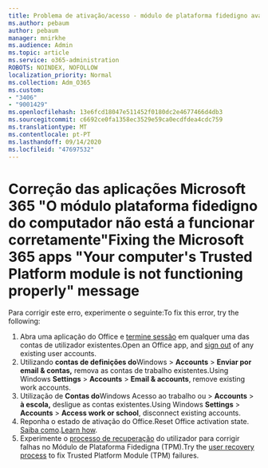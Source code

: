 ```yaml
---
title: Problema de ativação/acesso - módulo de plataforma fidedigno avariado
ms.author: pebaum
author: pebaum
manager: mnirkhe
ms.audience: Admin
ms.topic: article
ms.service: o365-administration
ROBOTS: NOINDEX, NOFOLLOW
localization_priority: Normal
ms.collection: Adm_O365
ms.custom:
- "3406"
- "9001429"
ms.openlocfilehash: 13e6fcd18047e511452f0180dc2e4677466d4db3
ms.sourcegitcommit: c6692ce0fa1358ec3529e59ca0ecdfdea4cdc759
ms.translationtype: MT
ms.contentlocale: pt-PT
ms.lasthandoff: 09/14/2020
ms.locfileid: "47697532"
---
```

# <a name="fixing-the-microsoft-365-apps-your-computers-trusted-platform-module-is-not-functioning-properly-message"></a><span data-ttu-id="772ad-102">Correção das aplicações Microsoft 365 "O módulo plataforma fidedigno do computador não está a funcionar corretamente"</span><span class="sxs-lookup"><span data-stu-id="772ad-102">Fixing the Microsoft 365 apps "Your computer's Trusted Platform module is not functioning properly" message</span></span>

<span data-ttu-id="772ad-103">Para corrigir este erro, experimente o seguinte:</span><span class="sxs-lookup"><span data-stu-id="772ad-103">To fix this error, try the following:</span></span>

1. <span data-ttu-id="772ad-104">Abra uma aplicação do Office e [termine sessão](https://support.office.com/article/5a20dc11-47e9-4b6f-945d-478cb6d92071) em qualquer uma das contas de utilizador existentes.</span><span class="sxs-lookup"><span data-stu-id="772ad-104">Open an Office app, and [sign out](https://support.office.com/article/5a20dc11-47e9-4b6f-945d-478cb6d92071) of any existing user accounts.</span></span>   
2. <span data-ttu-id="772ad-105">Utilizando **contas de definições do**Windows  >  **Accounts**  >  **Enviar por email & contas,** remova as contas de trabalho existentes.</span><span class="sxs-lookup"><span data-stu-id="772ad-105">Using Windows **Settings** > **Accounts** > **Email & accounts**, remove existing work accounts.</span></span> 
3. <span data-ttu-id="772ad-106">Utilização de **Contas do**Windows Acesso ao trabalho ou  >  **Accounts**  >  **à escola,** desligue as contas existentes.</span><span class="sxs-lookup"><span data-stu-id="772ad-106">Using Windows **Settings** > **Accounts** > **Access work or school**, disconnect existing accounts.</span></span> 
4. <span data-ttu-id="772ad-107">Reponha o estado de ativação do Office.</span><span class="sxs-lookup"><span data-stu-id="772ad-107">Reset Office activation state.</span></span> <span data-ttu-id="772ad-108">[Saiba como](https://docs.microsoft.com/office365/troubleshoot/activation/reset-office-365-proplus-activation-state
).</span><span class="sxs-lookup"><span data-stu-id="772ad-108">[Learn how](https://docs.microsoft.com/office365/troubleshoot/activation/reset-office-365-proplus-activation-state
).</span></span>
5. <span data-ttu-id="772ad-109">Experimente o [processo de recuperação](https://docs.microsoft.com/office365/troubleshoot/administration/connection-issue-when-sign-in-office-2016#symptom-2) do utilizador para corrigir falhas no Módulo de Plataforma Fidedigna (TPM).</span><span class="sxs-lookup"><span data-stu-id="772ad-109">Try the [user recovery process](https://docs.microsoft.com/office365/troubleshoot/administration/connection-issue-when-sign-in-office-2016#symptom-2) to fix Trusted Platform Module (TPM) failures.</span></span>